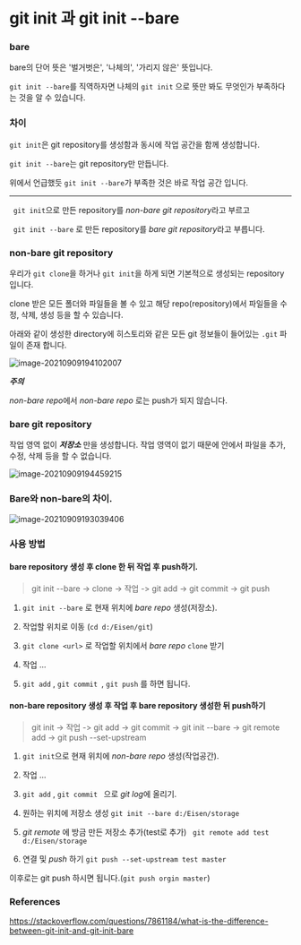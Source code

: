 # git init 과 git init --bare

### bare

bare의 단어 뜻은 '벌거벗은', '나체의', '가리지 않은' 뜻입니다.

```git init --bare```를 직역하자면 나체의 ```git init``` 으로 뜻만 봐도 무엇인가 부족하다는 것을 알 수 있습니다.

  

### 차이

```git init```은 git repository를 생성함과 동시에 작업 공간을 함께 생성합니다.

```git init --bare```는 git repository만 만듭니다.

위에서 언급했듯 ```git init --bare```가 부족한 것은 바로 작업 공간 입니다.

---



``` git init```으로 만든 repository를 *non-bare git repository*라고 부르고

``` git init --bare``` 로 만든 repository를 *bare git repository*라고 부릅니다.



### non-bare git repository

우리가 ```git clone```을 하거나 ```git init```을 하게 되면 기본적으로 생성되는 repository 입니다.

clone 받은 모든 폴더와 파일들을 볼 수 있고 해당 repo(repository)에서 파일들을 수정, 삭제, 생성 등을 할 수 있습니다.

아래와 같이 생성한 directory에 히스토리와 같은 모든 git 정보들이 들어있는 ```.git``` 파일이 존재 합니다.

![image-20210909194102007](Bare_NonBare_git_repo.assets/image-20210909194102007.png)

***주의***

*non-bare repo*에서 *non-bare repo* 로는 push가 되지 않습니다.

### bare git repository

작업 영역 없이 *__저장소__* 만을 생성합니다. 작업 영역이 없기 때문에 안에서 파일을 추가, 수정, 삭제 등을 할 수 없습니다.

![image-20210909194459215](Bare_NonBare_git_repo.assets/image-20210909194459215.png)

### Bare와 non-bare의 차이.

![image-20210909193039406](Bare_NonBare_git_repo.assets/image-20210909193039406.png)

### 사용 방법

#### bare repository 생성 후 clone 한 뒤 작업 후 push하기.

> git init --bare -> clone -> 작업 -> git add -> git commit -> git push

1. ``` git init --bare ``` 로 현재 위치에 *bare repo* 생성(저장소).

2. 작업할 위치로 이동 (```cd d:/Eisen/git```)

3. ```git clone <url>``` 로 작업할 위치에서 *bare repo* ```clone``` 받기

4. 작업 ...

5. ``` git add ``` , ```git commit ```, ```git push``` 를 하면 됩니다.



#### non-bare repository 생성 후 작업 후 bare repository 생성한 뒤 push하기

> git init -> 작업 -> git add -> git commit -> git init --bare <url> -> git remote add <name><url> -> git push --set-upstream <name> <branch> 

1. ``` git init ```으로 현재 위치에 *non-bare repo* 생성(작업공간).

2. 작업 ...

3. ``` git add ``` , ```git commit ``` 으로 *git log*에 올리기.

4. 원하는 위치에 저장소 생성 ``` git init --bare d:/Eisen/storage ```

5. *git remote* 에 방금 만든 저장소 추가(test로 추가) ``` git remote add test d:/Eisen/storage``` 

6. 연결 및 *push* 하기 ```git push --set-upstream test master```

이후로는 git push <name><branch> 하시면 됩니다.(```git push orgin master```)





### References

https://stackoverflow.com/questions/7861184/what-is-the-difference-between-git-init-and-git-init-bare


